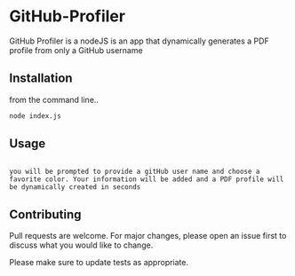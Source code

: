 # GitHub-Profiler

GitHub Profiler is a nodeJS is an app that dynamically generates a PDF profile from only a GitHub username

## Installation

from the command line..

```bash
node index.js
```

## Usage

```

you will be prompted to provide a gitHub user name and choose a favorite color. Your information will be added and a PDF profile will be dynamically created in seconds  

```

## Contributing
Pull requests are welcome. For major changes, please open an issue first to discuss what you would like to change.

Please make sure to update tests as appropriate.

